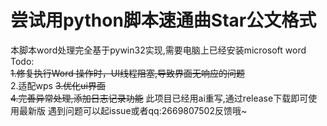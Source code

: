 # 尝试用python脚本速通曲Star公文格式
本脚本word处理完全基于pywin32实现,需要电脑上已经安装microsoft word  
Todo:  
~~1.修复执行Word 操作时，UI线程阻塞,导致界面无响应的问题~~   
  2.适配wps
~~3.优化ui界面~~  
~~4.完善异常处理,添加日志记录功能~~
此项目已经用ai重写,通过release下载即可使用最新版
遇到问题可以起issue或者qq:2669807502反馈哦~  
